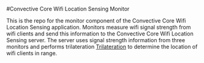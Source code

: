 #Convective Core Wifi Location Sensing Monitor

This is the repo for the monitor component of the Convective Core Wifi Location Sensing application. Monitors measure wifi signal strength from wifi clients and send this information to the Convective Core Wifi Location Sensing server. The server uses signal strength information from three monitors and performs trilateration [Trilateration](https://en.wikipedia.org/wiki/Trilateration) to determine the location of wifi clients in range.
